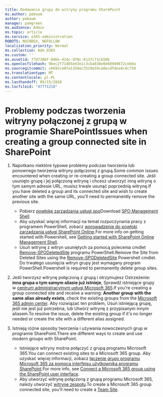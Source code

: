 ```yaml
---
title: Dodawanie grupy do witryny programu SharePoint
ms.author: pebaum
author: pebaum
manager: pamgreen
ms.audience: Admin
ms.topic: article
ms.service: o365-administration
ROBOTS: NOINDEX, NOFOLLOW
localization_priority: Normal
ms.collection: Adm_O365
ms.custom: ''
ms.assetid: f7d730bf-0d6e-424c-970c-6137c71cb50b
ms.openlocfilehash: 9bec2f71465e43e1c3cba038e0e68949672ceb8a
ms.sourcegitcommit: c6692ce0fa1358ec3529e59ca0ecdfdea4cdc759
ms.translationtype: MT
ms.contentlocale: pl-PL
ms.lasthandoff: 09/15/2020
ms.locfileid: "47771218"
---
```

# <a name="issues-when-creating-a-group-connected-site-in-sharepoint"></a><span data-ttu-id="9ac23-102">Problemy podczas tworzenia witryny połączonej z grupą w programie SharePoint</span><span class="sxs-lookup"><span data-stu-id="9ac23-102">Issues when creating a group connected site in SharePoint</span></span>

1. <span data-ttu-id="9ac23-103">Napotkano niektóre typowe problemy podczas tworzenia lub ponownego tworzenia witryny połączonej z grupą.</span><span class="sxs-lookup"><span data-stu-id="9ac23-103">Some common issues encountered when creating or re-creating a group connected site.</span></span>
<span data-ttu-id="9ac23-104">Jeśli usunięto grupę i jej połączoną witrynę i chcesz utworzyć inną witrynę o tym samym adresie URL, musisz trwale usunąć poprzednią witrynę.</span><span class="sxs-lookup"><span data-stu-id="9ac23-104">If you have deleted a group and its connected site and wish to create another site with the same URL, you'll need to permanently remove the previous site.</span></span>

   - <span data-ttu-id="9ac23-105">Pobierz [powłokę zarządzania usługi spo](https://support.office.com/article/introduction-to-the-sharepoint-online-management-shell-c16941c3-19b4-4710-8056-34c034493429)</span><span class="sxs-lookup"><span data-stu-id="9ac23-105">Download [SPO Management Shell](https://support.office.com/article/introduction-to-the-sharepoint-online-management-shell-c16941c3-19b4-4710-8056-34c034493429)</span></span>
   - <span data-ttu-id="9ac23-106">Aby uzyskać więcej informacji na temat rozpoczynania pracy z programem PowerShell, zobacz [wprowadzenie do powłoki zarządzania usługi SharePoint Online](https://docs.microsoft.com/powershell/module/sharepoint-online/remove-sposite).</span><span class="sxs-lookup"><span data-stu-id="9ac23-106">For more info on getting started with Powershell, see [Getting started with SharePoint Online Management Shell](https://docs.microsoft.com/powershell/module/sharepoint-online/remove-sposite).</span></span>
   - <span data-ttu-id="9ac23-107">Usuń witrynę z witryn usuniętych za pomocą polecenia cmdlet [Remove-SPODeletedSite](https://docs.microsoft.com/powershell/module/sharepoint-online/remove-sposite?view=sharepoint-ps) programu PowerShell.</span><span class="sxs-lookup"><span data-stu-id="9ac23-107">Remove the Site from Deleted Sites using the [Remove-SPODeletedSite](https://docs.microsoft.com/powershell/module/sharepoint-online/remove-sposite?view=sharepoint-ps) Powershell cmdlet.</span></span> <span data-ttu-id="9ac23-108">Do trwałego usunięcia witryn grupy jest wymagany program PowerShell.</span><span class="sxs-lookup"><span data-stu-id="9ac23-108">Powershell is required to permanently delete group sites.</span></span>

1. <span data-ttu-id="9ac23-109">Jeśli tworzysz witrynę połączoną z grupą i otrzymujesz Ostrzeżenie: **inna grupa o tym samym aliasie już istnieje**, Sprawdź istniejące grupy w [centrum administracyjnym usługi Microsoft 365](https://admin.microsoft.com/AdminPortal/Home#/groups).</span><span class="sxs-lookup"><span data-stu-id="9ac23-109">If you're creating a group connected site and receive a warning: **Another group with the same alias already exists**, check the existing groups from the [Microsoft 365 admin center](https://admin.microsoft.com/AdminPortal/Home#/groups).</span></span> <span data-ttu-id="9ac23-110">Aby rozwiązać ten problem, Usuń istniejącą grupę, jeśli nie jest już potrzebna, lub Utwórz witrynę z przypisanym innym aliasem.</span><span class="sxs-lookup"><span data-stu-id="9ac23-110">To resolve the issue, delete the existing group if it's no longer needed or create the site with a different alias assigned.</span></span>

1. <span data-ttu-id="9ac23-111">Istnieją różne sposoby tworzenia i używania nowoczesnych grup w programie SharePoint.</span><span class="sxs-lookup"><span data-stu-id="9ac23-111">There are different ways to create and use modern groups with SharePoint.</span></span>

   - <span data-ttu-id="9ac23-112">Istniejące witryny można połączyć z grupą programu Microsoft 365.</span><span class="sxs-lookup"><span data-stu-id="9ac23-112">You can connect existing sites to a Microsoft 365 group.</span></span> <span data-ttu-id="9ac23-113">Aby uzyskać więcej informacji, zobacz [łączenie grupy programu Microsoft 365 za pomocą interfejsu użytkownika programu SharePoint](https://docs.microsoft.com/sharepoint/dev/transform/modernize-connect-to-office365-group#connect-an-office-365-group-using-the-sharepoint-user-interface).</span><span class="sxs-lookup"><span data-stu-id="9ac23-113">For more info, see [Connect a Microsoft 365 group using the SharePoint user interface](https://docs.microsoft.com/sharepoint/dev/transform/modernize-connect-to-office365-group#connect-an-office-365-group-using-the-sharepoint-user-interface).</span></span>
   - <span data-ttu-id="9ac23-114">Aby utworzyć witrynę połączoną z grupą programu Microsoft 365, należy utworzyć [witrynę zespołu](https://admin.microsoft.com/sharepoint).</span><span class="sxs-lookup"><span data-stu-id="9ac23-114">To create a Microsoft 365 group connected site, you'll need to create a [Team Site](https://admin.microsoft.com/sharepoint).</span></span>

